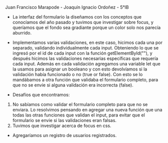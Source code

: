 Juan Francisco Marapode - Joaquín Ignacio Ordoñez - 5°IB

- La interfaz del formulario la diseñamos con los conceptos que conocíamos del año pasado y tuvimos que investigar sobre focus, y queríamos que el fondo sea gradiante porque un color solo nos parecía aburrido.

- Implementamos varias validaciones, en este caso, hicimos cada una por separado, validando individualmente cada input. Obteniendo lo que se ingresó por el id de cada input con la función getElementById(""), y después hicimos las validaciones necesarias específicas que requería cada input. Además en cada validación agregamos una variable let que la usamos para asignar un booleano y con esto devolvíamos si la validación había funcionado o no (true or false). Con esto se lo mandábamos a otra función que validaba el formulario completo, para que no se envie si alguna validación era incorrecta (false).

- Desafíos que encontramos:
1. No sabíamos como validar el formulario completo para que no se enviara. Lo resolvimos pensando en agregar una nueva función que una todas las otras funciones que validan el input, para evitar que el formulario se envie si las validaciones eran falsas.
2. Tuvimos que investigar acerca de focus en css.

- Agregaríamos un registro de usuarios registrados.
